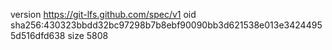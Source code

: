 version https://git-lfs.github.com/spec/v1
oid sha256:430323bbdd32bc97298b7b8ebf90090bb3d621538e013e34244955d516dfd638
size 5808
